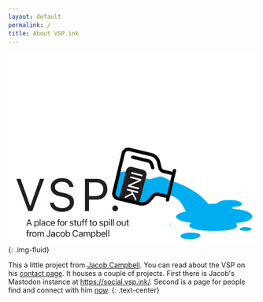 ```yaml
---
layout: default
permalink: /
title: About VSP.ink
---
```


![VSP.Ink](/assets/media/2024-VSP-ink-Logo.png){: .img-fluid}

This a little project from [Jacob Campbell](https://jacobrcampbell.com). You can read about the VSP on his [contact page](https://jacobrcampbell.com/contact/). It houses a couple of projects. First there is Jacob's Mastodon instance at <https://social.vsp.ink/>. Second is a page for people find and connect with him [now](/now).
{: .text-center}